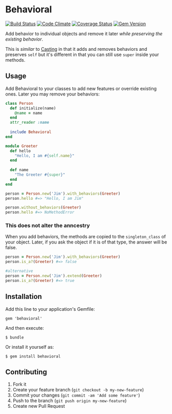 # Behavioral

[![Build Status](https://github.com/saturnflyer/behavioral/actions/workflows/test.yml/badge.svg)](https://github.com/saturnflyer/behavioral/actions)
[![Code Climate](https://codeclimate.com/github/saturnflyer/behavioral.png)](https://codeclimate.com/github/saturnflyer/behavioral)
[![Coverage Status](https://coveralls.io/repos/saturnflyer/behavioral/badge.png)](https://coveralls.io/r/saturnflyer/behavioral)
[![Gem Version](https://badge.fury.io/rb/behavioral.png)](http://badge.fury.io/rb/behavioral)

Add behavior to individual objects and remove it later _while preserving the existing behavior_.

This is _similar_ to [Casting](http://rubygems.org/gems/casting) in that it adds and removes behaviors and preserves `self` but it's different in that you can still use `super` inside your methods.

## Usage

Add Behavioral to your classes to add new features or override existing ones. Later you may remove your behaviors:

```ruby
class Person
  def initialize(name)
    @name = name
  end
  attr_reader :name
  
  include Behavioral
end

module Greeter
  def hello
    "Hello, I am #{self.name}"
  end
  
  def name
    "The Greeter #{super}"
  end
end

person = Person.new('Jim').with_behaviors(Greeter)
person.hello #=> "Hello, I am Jim"

person.without_behaviors(Greeter)
person.hello #=> NoMethodError
```

### This does not alter the anncestry

When you add behaviors, the methods are copied to the `singleton_class` of your object. Later, if you ask the object if it is of that type, the answer will be false.

```ruby
person = Person.new('Jim').with_behaviors(Greeter)
person.is_a?(Greeter) #=> false

#alternative
person = Person.new('Jim').extend(Greeter)
person.is_a?(Greeter) #=> true
```

## Installation

Add this line to your application's Gemfile:

    gem 'behavioral'

And then execute:

    $ bundle

Or install it yourself as:

    $ gem install behavioral

## Contributing

1. Fork it
2. Create your feature branch (`git checkout -b my-new-feature`)
3. Commit your changes (`git commit -am 'Add some feature'`)
4. Push to the branch (`git push origin my-new-feature`)
5. Create new Pull Request
